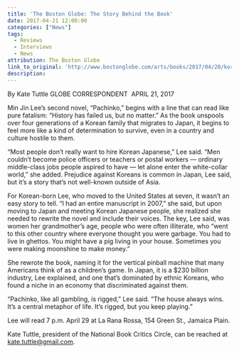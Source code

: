 ```yaml
---
title: 'The Boston Globe: The Story Behind the Book'
date: 2017-04-21 12:00:00
categories: ["News"]
tags:
  - Reviews
  - Interviews
  - News
attribution: The Boston Globe
link_to_original: 'http://www.bostonglobe.com/arts/books/2017/04/20/korean-immigrants-struggle-hostile-japan/HyOKR60DOVqmrSXYNAqDOK/story.html?event=event25%20via%20@BostonGlobe'
description:
---
```



By Kate Tuttle GLOBE CORRESPONDENT  APRIL 21, 2017

Min Jin Lee’s second novel, “Pachinko,” begins with a line that can read like pure fatalism: “History has failed us, but no matter.” As the book unspools over four generations of a Korean family that migrates to Japan, it begins to feel more like a kind of determination to survive, even in a country and culture hostile to them.

“Most people don’t really want to hire Korean Japanese,” Lee said. “Men couldn’t become police officers or teachers or postal workers — ordinary middle-class jobs people aspired to have — let alone enter the white-collar world,” she added. Prejudice against Koreans is common in Japan, Lee said, but it’s a story that’s not well-known outside of Asia.

For Korean-born Lee, who moved to the United States at seven, it wasn’t an easy story to tell. “I had an entire manuscript in 2007,” she said, but upon moving to Japan and meeting Korean Japanese people, she realized she needed to rewrite the novel and include their voices. The key, Lee said, was women her grandmother’s age, people who were often illiterate, who “went to this other country where everyone thought you were garbage. You had to live in ghettos. You might have a pig living in your house. Sometimes you were making moonshine to make money.”

She rewrote the book, naming it for the vertical pinball machine that many Americans think of as a children’s game. In Japan, it is a $230 billion industry, Lee explained, and one that’s dominated by ethnic Koreans, who found a niche in an economy that discriminated against them.

“Pachinko, like all gambling, is rigged,” Lee said. “The house always wins. It’s a central metaphor of life. It’s rigged, but you keep playing.”

Lee will read 7 p.m. April 29 at La Rana Rossa, 154 Green St., Jamaica Plain.

Kate Tuttle, president of the National Book Critics Circle, can be reached at kate.tuttle@gmail.com.